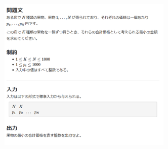 ![question](https://github.com/kimura-12/AtCoder_Training/blob/master/AtCoder_Beginner_Contest/ABC171/B.MIx_Juice/question.png)
